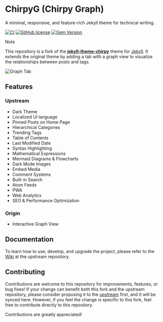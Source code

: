 
<!-- markdownlint-disable-next-line -->
# ChirpyG (Chirpy Graph)

A minimal, responsive, and feature-rich Jekyll theme for technical writing.

[![CI](https://img.shields.io/github/actions/workflow/status/guillermodotn/jekyll-theme-chirpy-g/ci.yml?logo=github)][ci]
[![GitHub license](https://img.shields.io/github/license/guillermodotn/jekyll-theme-chirpy-g?color=goldenrod)][license]
[![Gem Version](https://img.shields.io/gem/v/jekyll-theme-chirpy-g?&logo=RubyGems&logoColor=ghostwhite&label=gem&color=orange)][gem]

> [!NOTE]
> This repository is a fork of the **[jekyll-theme-chirpy][upstream]** theme for [Jekyll][jekyllrb]. It extends the original theme by adding a tab with a graph view to visualize the relationships between posts and tags.


![Graph Tab](https://github.com/user-attachments/assets/ff570ba5-141b-4e44-b9c4-68ded02660ba)

## Features

### Upstream

- Dark Theme
- Localized UI language
- Pinned Posts on Home Page
- Hierarchical Categories
- Trending Tags
- Table of Contents
- Last Modified Date
- Syntax Highlighting
- Mathematical Expressions
- Mermaid Diagrams & Flowcharts
- Dark Mode Images
- Embed Media
- Comment Systems
- Built-in Search
- Atom Feeds
- PWA
- Web Analytics
- SEO & Performance Optimization

### Origin

- Interactive Graph View

## Documentation

To learn how to use, develop, and upgrade the project, please refer to the [Wiki][wiki] at the upstream repository.

## Contributing

Contributions are welcome to this repository for improvements, features, or bug fixes! If your change can benefit both this fork and the upstream repository, please consider proposing it to the [upstream][upstream] first, and it will be synced here. However, if you feel the change is specific to this fork, feel free to contribute directly to this repository.

Contributions are greatly appreciated!

[upstream]: https://github.com/cotes2020/jekyll-theme-chirpyv
[gem]: https://rubygems.org/gems/jekyll-theme-chirpy-g
[wiki]: https://github.com/cotes2020/jekyll-theme-chirpy/wiki
[ci]: https://github.com/guillermodotn/jekyll-theme-chirpy-g/actions/workflows/ci.yml?query=event%3Apush+branch%3Amaster
[license]: https://github.com/guillermodotn/jekyll-theme-chirpy-g/blob/master/LICENSE
[jekyllrb]: https://jekyllrb.com/
